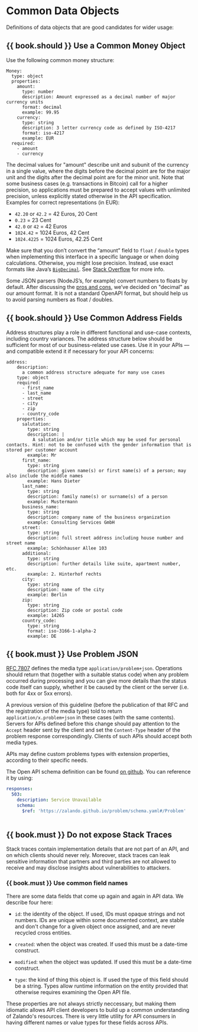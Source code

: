 # Common Data Objects

Definitions of data objects that are good candidates for wider usage:

## {{ book.should }} Use a Common Money Object

Use the following common money structure:

    Money:
      type: object
      properties:
        amount:
          type: number
          description: Amount expressed as a decimal number of major currency units
          format: decimal
          example: 99.95
        currency:
          type: string
          description: 3 letter currency code as defined by ISO-4217
          format: iso-4217
          example: EUR
      required:
        - amount
        - currency

The decimal values for "amount" describe unit and subunit of the currency in a single value, where
the digits before the decimal point are for the major unit and the digits after the decimal point are
for the minor unit. Note that some business cases (e.g. transactions in Bitcoin) call for a higher
precision, so applications must be prepared to accept values with unlimited precision, unless
explicitly stated otherwise in the API specification.
Examples for correct representations (in EUR):

- `42.20` or `42.2` = 42 Euros, 20 Cent
- `0.23` = 23 Cent
- `42.0` or `42` = 42 Euros
- `1024.42` = 1024 Euros, 42 Cent
- `1024.4225` = 1024 Euros, 42.25 Cent

Make sure that you don’t convert the “amount” field to `float` / `double` types when implementing
this interface in a specific language or when doing calculations. Otherwise, you might lose
precision. Instead, use exact formats like
Java’s [`BigDecimal`](https://docs.oracle.com/javase/8/docs/api/java/math/BigDecimal.html).
See [Stack Overflow](http://stackoverflow.com/a/3730040/342852) for more info.

Some JSON parsers (NodeJS’s, for example) convert numbers to floats by default. After discussing the
[pros and cons](https://docs.google.com/spreadsheets/d/12wTj-2w39f69XZGwRDrosNc1yWPwQpGgEs_DCt5ODaQ),
we’ve decided on "decimal" as our amount format. It is not a standard OpenAPI format, but should
help us to avoid parsing numbers as float / doubles.

## {{ book.should }} Use Common Address Fields

Address structures play a role in different functional and use-case contexts, including country
variances. The address structure below should be sufficient for most of our business-related use
cases. Use it in your APIs — and compatible extend it if necessary for your API concerns:

    address:
        description:
          a common address structure adequate for many use cases
        type: object
        required:
          - first_name
          - last_name
          - street
          - city
          - zip
          - country_code
        properties:
          salutation:
            type: string
            description: |
              A salutation and/or title which may be used for personal contacts. Hint: not to be confused with the gender information that is stored per customer account
            example: Mr
          first_name:
            type: string
            description: given name(s) or first name(s) of a person; may also include the middle names
            example: Hans Dieter
          last_name:
            type: string
            description: family name(s) or surname(s) of a person
            example: Mustermann
          business_name:
            type: string
            description: company name of the business organization
            example: Consulting Services GmbH
          street:
            type: string
            description: full street address including house number and street name
            example: Schönhauser Allee 103
          additional:
            type: string
            description: further details like suite, apartment number, etc.
            example: 2. Hinterhof rechts
          city:
            type: string
            description: name of the city
            example: Berlin
          zip:
            type: string
            description: Zip code or postal code
            example: 14265
          country_code:
            type: string
            format: iso-3166-1-alpha-2
            example: DE

## {{ book.must }} Use Problem JSON

[RFC 7807](http://tools.ietf.org/html/rfc7807) defines the media type `application/problem+json`.
Operations should return that (together with a suitable status code) when any problem
occurred during processing and you can give more details than the status code itself
can supply, whether it be caused by the client or the server (i.e. both for 4xx or 5xx errors).

A previous version of this guideline (before the publication of that RFC and the
registration of the media type) told to return `application/x.problem+json` in these
cases (with the same contents).
Servers for APIs defined before this change should pay attention to the `Accept` header sent
by the client and set the `Content-Type` header of the problem response correspondingly.
Clients of such APIs should accept both media types.

APIs may define custom problems types with extension properties, according to their specific needs.

The Open API schema definition can be found [on github](https://zalando.github.io/problem/schema.yaml).
You can reference it by using:

```yaml
responses:
  503:
    description: Service Unavailable
    schema:
      $ref: 'https://zalando.github.io/problem/schema.yaml#/Problem'
        
```

## {{ book.must }} Do not expose Stack Traces

Stack traces contain implementation details that are not part of an API, and on which clients
should never rely. Moreover, stack traces can leak sensitive information that partners and third
parties are not allowed to receive and may disclose insights about vulnerabilities to attackers.

### {{ book.must }} Use common field names

There are some data fields that come up again and again in API data. We describe four here:

- `id`: the identity of the object. If used, IDs must opaque strings and not numbers. IDs are unique within some documented context, are stable and don't change for a given object once assigned, and are never recycled cross entities. 

- `created`: when the object was created. If used this must be a date-time construct.

- `modified`: when the object was updated. If used this must be a date-time construct.

- `type`: the kind of thing this object is. If used the type of this field should be a string. Types allow runtime information on the entity provided that otherwise requires examining the Open API file. 

These properties are not always strictly neccessary, but making them idiomatic allows API client developers to build up a common understanding of Zalando's resources. There is very little utility for API consumers in having different names or value types for these fields across APIs. 
